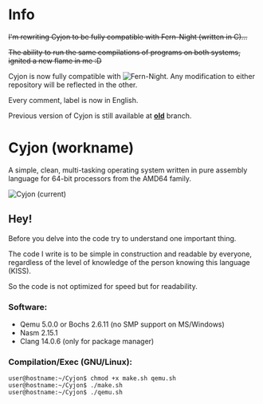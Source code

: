 # Info

~~I'm rewriting Cyjon to be fully compatible with Fern-Night (written in C)...~~

~~The ability to run the same compilations of programs on both systems, ignited a new flame in me :D~~

Cyjon is now fully compatible with ![Fern-Night](https://github.com/CorruptedByCPU/Fern-Night/). Any modification to either repository will be reflected in the other.

Every comment, label is now in English.

Previous version of Cyjon is still available at **[old](https://github.com/CorruptedByCPU/Cyjon/tree/old)** branch.

# Cyjon (workname)

A simple, clean, multi-tasking operating system written in pure assembly language for 64-bit processors from the AMD64 family.

![Cyjon (current)](https://blackdev.org/shot/2085.png)

## Hey!

Before you delve into the code try to understand one important thing.

The code I write is to be simple in construction and readable by everyone, regardless of the level of knowledge of the person knowing this language (KISS).

So the code is not optimized for speed but for readability.

### Software:

  - Qemu 5.0.0 or Bochs 2.6.11 (no SMP support on MS/Windows)
  - Nasm 2.15.1
  - Clang 14.0.6 (only for package manager)

### Compilation/Exec (GNU/Linux):

	user@hostname:~/Cyjon$ chmod +x make.sh qemu.sh
	user@hostname:~/Cyjon$ ./make.sh
	user@hostname:~/Cyjon$ ./qemu.sh
